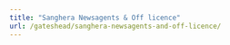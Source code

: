 ```yaml
---
title: "Sanghera Newsagents & Off licence"
url: /gateshead/sanghera-newsagents-and-off-licence/
---
```

